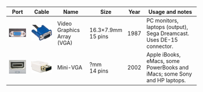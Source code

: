 | Port | Cable | Name | Size | Year | Usage and notes
|:----:|:-----:|------|------|------|----------------
| <img src="Video/vga.jpg" width="200"> | <img src="Video/vga_c.jpg" width="200"> | Video Graphics Array (VGA) | 16.3×7.9mm<br>15 pins | 1987 | PC monitors, laptops (output), Sega Dreamcast.<br>Uses DE-15 connector.
| <img src="Video/minivga.jpg" width="200"> | <img src="Video/minivga_c.jpg" width="200"> | Mini-VGA | ?mm<br>14 pins | 2002 | Apple iBooks, eMacs, some PowerBooks and iMacs; some Sony and HP laptops.